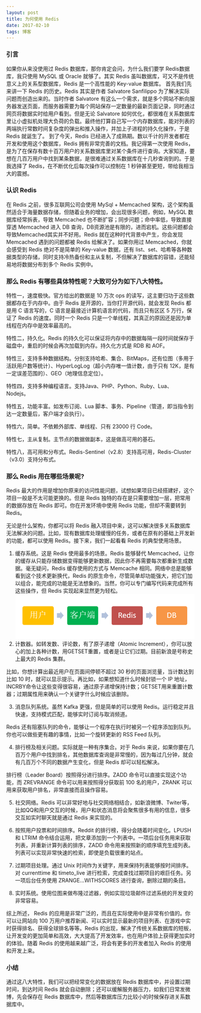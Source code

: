 ```yaml
---
layout: post
title: 为何使用 Redis
date: 2017-02-10 
tags: 博客   
---
```



### 引言

如果你从来没使用过 Redis 数据库，那你肯定会问，为什么我们要学 Redis数据库，我只使用 MySQL 或 Oracle 就够了。其实 Redis 虽叫数据库，可又不是传统意义上的关系型数据库，Redis 是一个高性能的 Key-value 数据库。
首先我们先来讲一下 Redis 的历史。Redis 其实是作者 Salvatore Sanfilippo 为了解决实际问题而创造出来的。当时作者 Salvatore 有这么一个需求，就是多个网站不断向服务器发送页面，而服务器需要为每个网站保存一定数量的最新页面记录，同时通过网页将数据实时给用户看到。但是无论 Salvatore 如何优化，都很难在关系数据库里让小虚拟机处理大负荷的负载。最终他打算自己写一个内存数据库，能对列表的两端执行常数时间复杂度的弹出和推入操作，并加上子进程的持久化操作，于是 Redis 就诞生了。
到了今天，Redis 已经进入了成熟期。数以千计的开发者都在开发和使用这个数据库，Redis 拥有非常完善的文档。我记得第一次使用 Redis，是为了在保存有数十百万用户的关系数据库里对某个条件进行查询。大家知道，要想在几百万用户中找到某条数据，是很难通过关系数据库在十几秒查询到的。于是我选择了 Redis，在不断优化后每次操作可以控制在 1 秒钟甚至更短，带给我相当大的震撼。

### 认识 Redis

在 Redis 之前，很多互联网公司会使用 MySql + Memcached 架构，这个架构虽然适合于海量数据存储，但随着业务的增加，会出现很多问题，例如，MySQL 数据库经常拆表，导致 Memcached 也不断扩容；同步问题；命中率低，导致直接穿透 Memcached 进入 DB 查询，DB资源池是有限的，进而宕机。这些问题都会导致Memcached其实并不好用。Redis 就在这种时代背景中产生，你会发现 Memcached 遇到的问题都被 Redis 给解决了。如果你用过 Memcached，你就会感受到 Redis 绝对不是简单的 Key-value 数据，还有 list、set、哈希等各种数据类型的存储，同时支持冷热备份和主从复制，不但解决了数据库的容错，还能轻易地将数据分布到多个 Redis 实例中。

### 那么 Redis 有哪些具体特性呢？大致可分为如下八大特性。

特性一，速度极快。官方给出的数据是 10 万次 ops 的读写，这主要归功于这些数据都存在于内存中。由于 Redis 是开源的，当你打开源代码，就会发现 Redis 都是用 C 语言写的，C 语言是最接近计算机语言的代码，而且只有区区 5 万行，保证了 Redis 的速度。同时一个 Redis 只是一个单线程，其真正的原因还是因为单线程在内存中是效率最高的。

特性二，持久化。Redis 的持久化可以保证将内存中的数据每隔一段时间就保存于磁盘中，重启的时候会再次加载到内存。持久化方式是 RDB 和 AOF。

特性三，支持多种数据结构。分别支持哈希、集合、BitMaps，还有位图（多用于活跃用户数等统计）、HyperLogLog（超小内存唯一值计数，由于只有 12K，是有一定误差范围的）、GEO（地理信息定位）。

特性四，支持多种编程语言。支持Java、PHP、Python、Ruby、Lua、Nodejs。

特性五，功能丰富。如发布订阅、Lua 脚本、事务、Pipeline（管道，即当指令到达一定数量后，客户端才会执行）。

特性六，简单。不依赖外部库、单线程、只有 23000 行 Code。

特性七，主从复制。主节点的数据做副本，这是做高可用的基石。

特性八，高可用和分布式。Redis-Sentinel（v2.8）支持高可用，Redis-Cluster（v3.0）支持分布式。

### 那么 Redis 用在哪些场景呢?

Redis 最大的作用是增加你原来的访问性能问题，试想如果项目已经搭建好，这个项目一般是不太可能更换的。但是 Redis 独特的存在是只需要增加一层，把常用的数据存放在 Redis 即可。你在开发环境中使用 Redis 功能，但却不需要转到 Redis。

无论是什么架构，你都可以将 Redis 融入项目中来，这可以解决很多关系数据库无法解决的问题。比如，现有数据库处理缓慢的任务，或者在原有的基础上开发新的功能，都可以使用 Redis。接下来，我们一起看看 Redis 的典型使用场景。

1. 缓存系统。这是 Redis 使用最多的场景。Redis 能够替代 Memcached，让你的缓存从只能存储数据变得能够更新数据，因此你不再需要每次都重新生成数据。毫无疑问，Redis 缓存使用的方式与 Memcache 相同。网络中总是能够看到这个技术更新换代，Redis 的原生命令，尽管简单却功能强大，把它们加以组合，能完成的功能是无法想象的。当然，你可以专门编写代码来完成所有这些操作，但 Redis 实现起来显然更为轻松。
![redis - 01](/images/imgs/redis-01.png)
2. 计数器。如转发数、评论数，有了原子递增（Atomic Increment），你可以放心的加上各种计数，用GETSET重置，或者是让它们过期。目前新浪是号称史上最大的 Redis 集群。

比如，你想计算出最近用户在页面间停顿不超过 30 秒的页面浏览量，当计数达到比如 10 时，就可以显示提示。再比如，如果想知道什么时候封锁一个 IP 地址，INCRBY命令让这些变得很容易，通过原子递增保持计数；GETSET用来重置计数器；过期属性用来确认一个关键字什么时候应该删除。

3. 消息队列系统。虽然 Kafka 更强，但是简单的可以使用 Redis。运行稳定并且快速，支持模式匹配，能够实时订阅与取消频道。

Redis 还有阻塞队列的命令，能够让一个程序在执行时被另一个程序添加到队列。你也可以做些更有趣的事情，比如一个旋转更新的 RSS Feed 队列。

4. 排行榜及相关问题。实际就是一种有序集合。对于 Redis 来说，如果你要在几百万个用户中找到排名，其他数据库查询是非常慢的，因为每过几分钟，就会有几百万个不同的数据产生变化，但是 Redis 却可以轻松解决。

排行榜（Leader Board）按照得分进行排序。ZADD 命令可以直接实现这个功能，而 ZREVRANGE 命令可以用来按照得分获取前 100 名的用户，ZRANK 可以用来获取用户排名，非常直接而且操作容易。

5. 社交网络。Redis 可以非常好地与社交网络相结合，如新浪微博、Twiter等，比如QQ和用户交互的时候，用户和状态消息将会聚焦很多有用的信息，很多交互如实时聊天就是通过 Redis 来实现的。

6. 按照用户投票和时间排序。Reddit 的排行榜，得分会随着时间变化。LPUSH 和 LTRIM 命令结合运用，把文章添加到一个列表中。一项后台任务用来获取列表，并重新计算列表的排序，ZADD 命令用来按照新的顺序填充生成列表。列表可以实现非常快速的检索，即使是负载很重的站点。

7. 过期项目处理。通过 Unix 时间作为关键字，用来保持列表能够按时间排序。对 currenttime 和 timeto_live 进行检索，完成查找过期项目的艰巨任务。另一项后台任务使用 ZRANGE...WITHSCORES 进行查询，删除过期的条目。

8. 实时系统。使用位图来做布隆过滤器，例如实现垃圾邮件过滤系统的开发变的非常容易。

综上所述， Redis 的应用是非常广泛的，而且在实际使用中是非常有价值的。你可以让网站向 100 万用户推荐新闻、可以实时显示最新的项目列表、在游戏中实时获得排名、获得全球排名等等。Redis 的出现，解决了传统关系数据库的短板，让开发变的更加简单和高效，大大提高了开发效率，也在用户体验上获得更加实时的体验。随着 Redis 的使用越来越广泛，将会有更多的开发者加入 Redis 的使用和开发上来。

### 小结

通过这八大特性，我们可以把经常变化的数据放在 Redis 数据库中，并设置过期时间，到达时间 Redis 就会自动删除；还可以缓解服务器压力，如我们日常发微博，先会保存在 Redis 数据库中，然后等数据库压力比较小的时候保存进关系数据库中。
